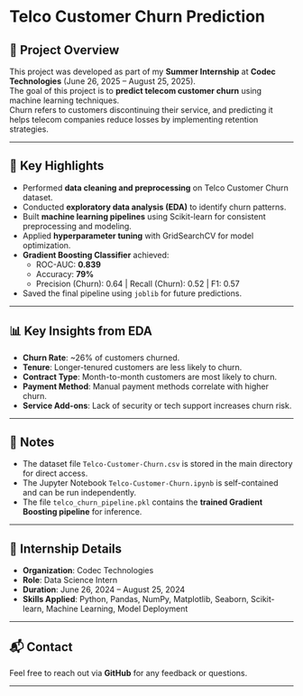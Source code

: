# Telco Customer Churn Prediction

## 📌 Project Overview
This project was developed as part of my **Summer Internship** at **Codec Technologies** (June 26, 2025 – August 25, 2025).  
The goal of this project is to **predict telecom customer churn** using machine learning techniques.  
Churn refers to customers discontinuing their service, and predicting it helps telecom companies reduce losses by implementing retention strategies.

---

## 🎯 Key Highlights
- Performed **data cleaning and preprocessing** on Telco Customer Churn dataset.
- Conducted **exploratory data analysis (EDA)** to identify churn patterns.
- Built **machine learning pipelines** using Scikit-learn for consistent preprocessing and modeling.
- Applied **hyperparameter tuning** with GridSearchCV for model optimization.
- **Gradient Boosting Classifier** achieved:
  - ROC-AUC: **0.839**
  - Accuracy: **79%**
  - Precision (Churn): 0.64 | Recall (Churn): 0.52 | F1: 0.57
- Saved the final pipeline using `joblib` for future predictions.

---

## 📊 Key Insights from EDA
- **Churn Rate**: ~26% of customers churned.
- **Tenure**: Longer-tenured customers are less likely to churn.
- **Contract Type**: Month-to-month customers are most likely to churn.
- **Payment Method**: Manual payment methods correlate with higher churn.
- **Service Add-ons**: Lack of security or tech support increases churn risk.

---

## 📝 Notes
- The dataset file `Telco-Customer-Churn.csv` is stored in the main directory for direct access.
- The Jupyter Notebook `Telco-Customer-Churn.ipynb` is self-contained and can be run independently.
- The file `telco_churn_pipeline.pkl` contains the **trained Gradient Boosting pipeline** for inference.

---

## 🏢 Internship Details
- **Organization**: Codec Technologies  
- **Role**: Data Science Intern  
- **Duration**: June 26, 2024 – August 25, 2024  
- **Skills Applied**: Python, Pandas, NumPy, Matplotlib, Seaborn, Scikit-learn, Machine Learning, Model Deployment

---

## 📬 Contact
Feel free to reach out via **GitHub** for any feedback or questions.

---
